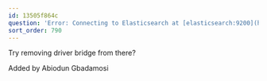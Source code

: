 ```yaml
---
id: 13505f864c
question: 'Error: Connecting to Elasticsearch at [elasticsearch:9200](http://elasticsearch:9200)'
sort_order: 790
---
```


Try removing driver bridge from there?

Added by Abiodun Gbadamosi

